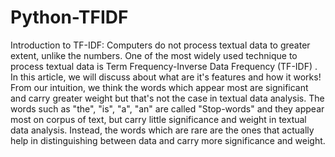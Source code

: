 # Python-TFIDF
Introduction to TF-IDF: 
Computers do not process textual data to greater extent, unlike the numbers. One of the most widely used technique to process textual data is Term Frequency-Inverse Data Frequency (TF-IDF) . In this article, we will discuss about what are it's features and how it works! From our intuition, we think the words which appear most are significant and carry greater weight but that's not the case in textual data analysis. The words such as "the", "is", "a", "an" are called "Stop-words" and they appear most on corpus of text, but carry little significance and weight in textual data analysis. Instead, the words which are rare are the ones that actually help in distinguishing between data and carry more significance and weight.
